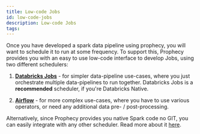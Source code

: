 ```yaml
---
title: Low-code Jobs
id: low-code-jobs
description: Low-code Jobs
tags:
---
```


Once you have developed a spark data pipeline using prophecy, you will want to schedule it to run at some frequency. To
support this, Prophecy provides you with an easy to use low-code interface to develop Jobs, using two different
schedulers:

1. **[Databricks Jobs](/low-code-jobs/databricks-jobs)** - for simpler data-pipeline use-cases, where you just
   orchestrate multiple data-pipelines to run
   together. Databricks Jobs is a **recommended** scheduler, if you're Databricks Native.

2. **[Airflow](/low-code-jobs/airflow)** - for more complex use-cases, where you have to use various operators, or need
   any additional data
   pre- / post-processing.

Alternatively, since Prophecy provides you native Spark code no GIT, you can easily integrate with any other scheduler.
Read more about it [here](http://localhost:3000/low-code-jobs/alternative-schedulers).
